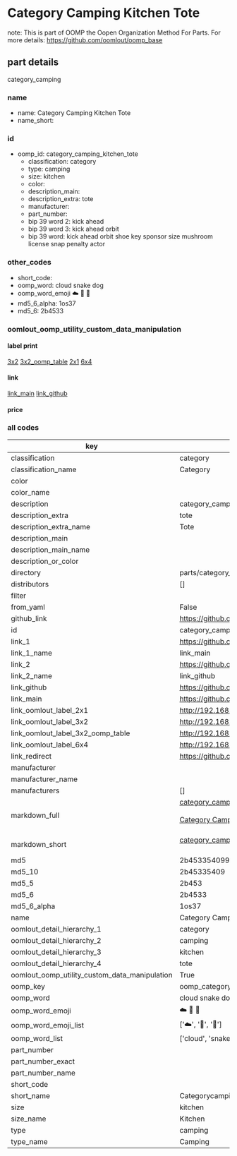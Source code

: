 # Category Camping Kitchen Tote  

note: This is part of OOMP the Oopen Organization Method For Parts. For more details: https://github.com/oomlout/oomp_base

##  part details
  



category_camping



### name
* name: Category Camping Kitchen Tote
* name_short: 
### id
* oomp_id: category_camping_kitchen_tote
  * classification: category
  * type: camping
  * size: kitchen
  * color: 
  * description_main: 
  * description_extra: tote
  * manufacturer: 
  * part_number: 
  * bip 39 word 2: kick ahead
  * bip 39 word 3: kick ahead orbit
  * bip 39 word: kick ahead orbit shoe key sponsor size mushroom license snap penalty actor

### other_codes
* short_code: 
* oomp_word: cloud snake dog
* oomp_word_emoji :cloud: :snake: :dog:
* md5_6_alpha: 1os37
* md5_6: 2b4533






### oomlout_oomp_utility_custom_data_manipulation
#### label print
[3x2](http://192.168.1.245:1112/?label=oomp%201os37)
[3x2_oomp_table](http://192.168.1.108:1112/?label=oomp%201os37)
[2x1](http://192.168.1.242:1112/?label=oomp%201os37)
[6x4](http://192.168.1.55:1112/?label=oomp%201os37)    

#### link

[link_main](https://github.com/oomlout/oomlout_oomp_version_1_messy/tree/main/parts/category_camping_kitchen_tote) [link_github](https://github.com/oomlout/oomlout_oomp_version_1_messy/tree/main/parts/category_camping_kitchen_tote)                             

#### price







### all codes 
| key | value |  
| --- | --- |  
| classification | category |  
| classification_name | Category |  
| color |  |  
| color_name |  |  
| description | category_camping |  
| description_extra | tote |  
| description_extra_name | Tote |  
| description_main |  |  
| description_main_name |  |  
| description_or_color |   |  
| directory | parts/category_camping_kitchen_tote |  
| distributors | [] |  
| filter |  |  
| from_yaml | False |  
| github_link | https://github.com/oomlout/oomlout_oomp_part_src/tree/main/parts/category_camping_kitchen_tote |  
| id | category_camping_kitchen_tote |  
| link_1 | https://github.com/oomlout/oomlout_oomp_version_1_messy/tree/main/parts/category_camping_kitchen_tote |  
| link_1_name | link_main |  
| link_2 | https://github.com/oomlout/oomlout_oomp_version_1_messy/tree/main/parts/category_camping_kitchen_tote |  
| link_2_name | link_github |  
| link_github | https://github.com/oomlout/oomlout_oomp_version_1_messy/tree/main/parts/category_camping_kitchen_tote |  
| link_main | https://github.com/oomlout/oomlout_oomp_version_1_messy/tree/main/parts/category_camping_kitchen_tote |  
| link_oomlout_label_2x1 | http://192.168.1.242:1112/?label=oomp%201os37 |  
| link_oomlout_label_3x2 | http://192.168.1.245:1112/?label=oomp%201os37 |  
| link_oomlout_label_3x2_oomp_table | http://192.168.1.108:1112/?label=oomp%201os37 |  
| link_oomlout_label_6x4 | http://192.168.1.55:1112/?label=oomp%201os37 |  
| link_redirect | https://github.com/oomlout/oomlout_oomp_version_1_messy/tree/main/parts/category_camping_kitchen_tote |  
| manufacturer |  |  
| manufacturer_name |  |  
| manufacturers | [] |  
| markdown_full | [category_camping_kitchen_tote](none)<br>[](none)<br>[Category Camping Kitchen Tote](none)<br><br> |  
| markdown_short | [category_camping_kitchen_tote](none)<br><br> |  
| md5 | 2b4533540991d93f49bd0c6737c14bd1 |  
| md5_10 | 2b45335409 |  
| md5_5 | 2b453 |  
| md5_6 | 2b4533 |  
| md5_6_alpha | 1os37 |  
| name | Category Camping Kitchen Tote |  
| oomlout_detail_hierarchy_1 | category |  
| oomlout_detail_hierarchy_2 | camping |  
| oomlout_detail_hierarchy_3 | kitchen |  
| oomlout_detail_hierarchy_4 | tote |  
| oomlout_oomp_utility_custom_data_manipulation | True |  
| oomp_key | oomp_category_camping_kitchen_tote |  
| oomp_word | cloud snake dog |  
| oomp_word_emoji | :cloud: :snake: :dog: |  
| oomp_word_emoji_list | [':cloud:', ':snake:', ':dog:'] |  
| oomp_word_list | ['cloud', 'snake', 'dog'] |  
| part_number |  |  
| part_number_exact |  |  
| part_number_name |  |  
| short_code |  |  
| short_name | Categorycamping |  
| size | kitchen |  
| size_name | Kitchen |  
| type | camping |  
| type_name | Camping |  
